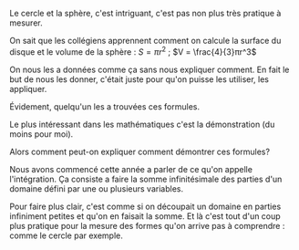 Le cercle et la sphère, c'est intriguant, c'est pas non plus très pratique à mesurer.

On sait que les collégiens apprennent comment on calcule la surface du disque et le volume de la sphère :
$S = πr^2$ ; $V = \frac{4}{3}πr^3$ 

On nous les a données comme ça sans nous expliquer comment.
En fait le but de nous les donner, c'était juste pour qu'on puisse les utiliser, les appliquer.

Évidement, quelqu'un les a trouvées ces formules.

Le plus intéressant dans les mathématiques c'est la démonstration (du moins pour moi).

Alors comment peut-on expliquer comment démontrer ces formules?

Nous avons commencé cette année a parler de ce qu'on appelle l'intégration.
Ça consiste a faire la somme infinitésimale des parties d'un domaine défini par une ou plusieurs variables.

Pour faire plus clair, c'est comme si on découpait un domaine en parties infiniment petites et qu'on en faisait la somme. Et là c'est tout d'un coup plus pratique pour la mesure des formes qu'on arrive pas à comprendre : comme le cercle par exemple.